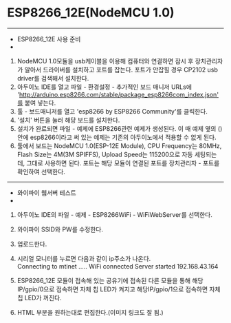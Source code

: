 # ESP8266_12E(NodeMCU 1.0)
---
* ESP8266_12E 사용 준비  
* 
1. NodeMCU 1.0모듈을 usb케이블을 이용해 컴퓨터와 연결하면 잠시 후 장치관리자가 알아서 드라이버를 설치하고 포트를 잡는다. 포트가 안잡힐 경우 CP2102 usb driver를 검색해서 설치한다.  
2. 아두이노 IDE를 열고 파일 - 환경설정 - 추가적인 보드 매니저 URLs에 'http://arduino.esp8266.com/stable/package_esp8266com_index.json'를 붙여 넣는다.  
3. 툴 - 보드매니저를 열고 'esp8266 by ESP8266 Community'를 클릭한다.   
4. '설치' 버튼을 눌러 해당 보드를 설치한다.   
5. 설치가 완료되면 파일 - 예제에 ESP8266관련 예제가 생성된다. 이 때 예제 옆의 ()안에 esp8266이라고 써 있는 예제는 기존의 아두이노에서 적용할 수 없게 된다.   
6. 툴에서 보드는 NodeMCU 1.0(ESP-12E Module), CPU Frequency는 80MHz, Flash Size는 4M(3M SPIFFS), Upload Speed는 115200으로 자동 세팅되는데, 그대로 사용하면 된다. 포트는 해당 모듈이 연결된 포트를 장치관리자 - 포트를 확인하여 선택한다.  

---
* 와이파이 웹서버 테스트  
* 
1. 아두이노 IDE의 파일 - 예제 - ESP8266WiFi - WiFiWebServer를 선택한다.  
2. 와이파이 SSID와 PW를 수정한다.   
3. 업로드한다.   
4. 시리얼 모니터를 누르면 다음과 같이 ip주소가 나온다.   
Connecting to mtinet
.....
WiFi connected
Server started
192.168.43.164

5. ESP8266_12E 모듈이 접속해 있는 공유기에 접속된 다른 모듈을 통해 해당IP/gpio/0으로 접속하면 자체 칩 LED가 켜지고 해당IP/gpio/1으로 접속하면 자체 칩 LED가 꺼진다.   
6. HTML 부분을 원하는대로 편집한다.(이미지 링크도 잘 됨.)
